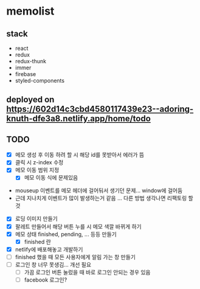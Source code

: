 # memolist

## stack

- react
- redux
- redux-thunk
- immer
- firebase
- styled-components

## deployed on https://602d14c3cbd4580117439e23--adoring-knuth-dfe3a8.netlify.app/home/todo

## TODO

- [x] 메모 생성 후 이동 하려 할 시 해당 id를 못받아서 에러가 뜸
- [x] 클릭 시 z-index 수정
- [x] 메모 이동 범위 지정
  - [x] 메모 이동 식에 문제있음
- mouseup 이벤트를 메모 헤더에 걸어둬서 생기던 문제... window에 걸어둠
- 근데 지나치게 이벤트가 많이 발생하는거 같음 ... 다른 방법 생각나면 리팩토링 할 것
- [x] 로딩 이미지 만들기
- [x] 팔레트 만들어서 해당 버튼 누를 시 메모 색깔 바뀌게 하기
- [x] 메모 상태 finished, pending, ... 등등 만들기
  - [x] finished 란
- [x] netlify에 배포해놓고 개발하기
- [ ] finished 했을 때 모든 사용자에게 알림 가는 창 만들기
- [ ] 로그인 창 너무 못생김... 개선 필요
  - [ ] 가끔 로그인 버튼 눌렀을 때 바로 로그인 안되는 경우 있음
  - [ ] facebook 로그인?
